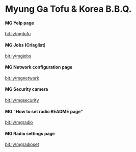 Myung Ga Tofu & Korea B.B.Q.
============================

#### MG Yelp page
[bit.ly/mgtofu](bit.ly/mgtofu)

#### MG Jobs (Criaglist)
[bit.ly/mgjobs](bit.ly/mgjobs)

#### MG Network configuration page
[bit.ly/mgnetwork](bit.ly/mgnetwork)

#### MG Security camera
[bit.ly/mgsecurity](bit.ly/mgsecurity)

#### MG "How to set radio README page"
[bit.ly/mgradio](bit.ly/mgradio)

#### MG Radio settings page
[bit.ly/mgradioset](bit.ly/mgradioset)